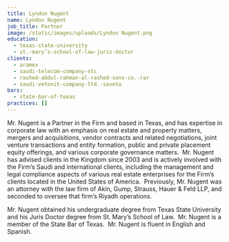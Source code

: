 ```yaml
---
title: Lyndon Nugent
name: Lyndon Nugent
job_title: Partner
image: /static/images/uploads/Lyndon Nugent.png
education:
  - texas-state-university
  - st.-mary’s-school-of-law-juris-doctor
clients:
  - aramex
  - saudi-telecom-company-stc
  - rashed-abdul-rahman-al-rashed-sons-co.-rar
  - saudi-vetonit-company-ltd.-saveto
bars:
  - state-bar-of-texas
practices: []
---
```

Mr. Nugent is a Partner in the Firm and based in Texas, and has expertise in corporate law with an emphasis on real estate and property matters, mergers and acquisitions, vendor contracts and related negotiations, joint venture transactions and entity formation, public and private placement equity offerings, and various corporate governance matters.  Mr. Nugent has advised clients in the Kingdom since 2003 and is actively involved with the Firm’s Saudi and international clients, including the management and legal compliance aspects of various real estate enterprises for the Firm’s clients located in the United States of America.  Previously, Mr. Nugent was an attorney with the law firm of Akin, Gump, Strauss, Hauer & Feld LLP, and seconded to oversee that firm’s Riyadh operations.

Mr. Nugent obtained his undergraduate degree from Texas State University and his Juris Doctor degree from St. Mary’s School of Law.  Mr. Nugent is a member of the State Bar of Texas.  Mr. Nugent is fluent in English and Spanish.

